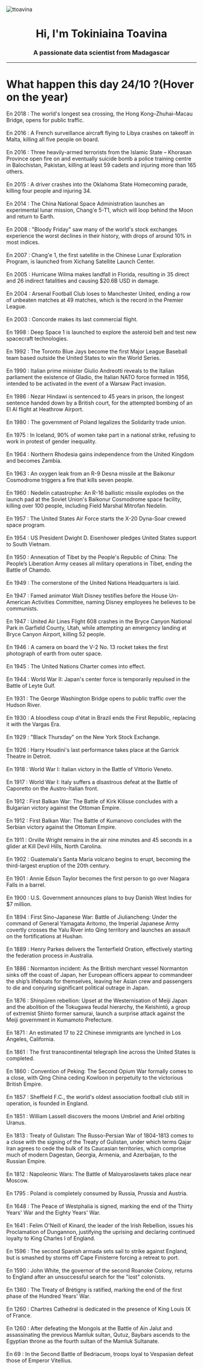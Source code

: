 
<p align="left"> <img src="https://komarev.com/ghpvc/?username=ttoavina&label=Profile%20views&color=0e75b6&style=flat" alt="ttoavina" /> </p>
<h1 align="center">Hi, I'm Tokiniaina Toavina</h1>
<h3 align="center">A passionate data scientist from Madagascar</h3>
    
<hr/>
<h1> What happen this day 24/10 ?(Hover on the year)</h1>

En 2018 : The world's longest sea crossing, the Hong Kong–Zhuhai–Macau Bridge, opens for public traffic.
<br/><br/>
En 2016 : A French surveillance aircraft flying to Libya crashes on takeoff in Malta, killing all five people on board.
<br/><br/>
En 2016 : Three heavily-armed terrorists from the Islamic State – Khorasan Province open fire on and eventually suicide bomb a police training centre in Balochistan, Pakistan, killing at least 59 cadets and injuring more than 165 others.
<br/><br/>
En 2015 : A driver crashes into the Oklahoma State Homecoming parade, killing four people and injuring 34.
<br/><br/>
En 2014 : The China National Space Administration launches an experimental lunar mission, Chang'e 5-T1, which will loop behind the Moon and return to Earth.
<br/><br/>
En 2008 : "Bloody Friday" saw many of the world's stock exchanges experience the worst declines in their history, with drops of around 10% in most indices.
<br/><br/>
En 2007 : Chang'e 1, the first satellite in the Chinese Lunar Exploration Program, is launched from Xichang Satellite Launch Center.
<br/><br/>
En 2005 : Hurricane Wilma makes landfall in Florida, resulting in 35 direct and 26 indirect fatalities and causing $20.6B USD in damage.
<br/><br/>
En 2004 : Arsenal Football Club loses to Manchester United, ending a row of unbeaten matches at 49 matches, which is the record in the Premier League.
<br/><br/>
En 2003 : Concorde makes its last commercial flight.
<br/><br/>
En 1998 : Deep Space 1 is launched to explore the asteroid belt and test new spacecraft technologies.
<br/><br/>
En 1992 : The Toronto Blue Jays become the first Major League Baseball team based outside the United States to win the World Series.
<br/><br/>
En 1990 : Italian prime minister Giulio Andreotti reveals to the Italian parliament the existence of Gladio, the Italian NATO force formed in 1956, intended to be activated in the event of a Warsaw Pact invasion.
<br/><br/>
En 1986 : Nezar Hindawi is sentenced to 45 years in prison, the longest sentence handed down by a British court, for the attempted bombing of an El Al flight at Heathrow Airport.
<br/><br/>
En 1980 : The government of Poland legalizes the Solidarity trade union.
<br/><br/>
En 1975 : In Iceland, 90% of women take part in a national strike, refusing to work in protest of gender inequality.
<br/><br/>
En 1964 : Northern Rhodesia gains independence from the United Kingdom and becomes Zambia.
<br/><br/>
En 1963 : An oxygen leak from an R-9 Desna missile at the Baikonur Cosmodrome triggers a fire that kills seven people.
<br/><br/>
En 1960 : Nedelin catastrophe: An R-16 ballistic missile explodes on the launch pad at the Soviet Union's Baikonur Cosmodrome space facility, killing over 100 people, including Field Marshal Mitrofan Nedelin.
<br/><br/>
En 1957 : The United States Air Force starts the X-20 Dyna-Soar crewed space program.
<br/><br/>
En 1954 : US President Dwight D. Eisenhower pledges United States support to South Vietnam.
<br/><br/>
En 1950 : Annexation of Tibet by the People's Republic of China: The People’s Liberation Army ceases all military operations in Tibet, ending the Battle of Chamdo.
<br/><br/>
En 1949 : The cornerstone of the United Nations Headquarters is laid.
<br/><br/>
En 1947 : Famed animator Walt Disney testifies before the House Un-American Activities Committee, naming Disney employees he believes to be communists.
<br/><br/>
En 1947 : United Air Lines Flight 608 crashes in the Bryce Canyon National Park in Garfield County, Utah, while attempting an emergency landing at Bryce Canyon Airport, killing 52 people.
<br/><br/>
En 1946 : A camera on board the V-2 No. 13 rocket takes the first photograph of earth from outer space.
<br/><br/>
En 1945 : The United Nations Charter comes into effect.
<br/><br/>
En 1944 : World War II: Japan's center force is temporarily repulsed in the Battle of Leyte Gulf.
<br/><br/>
En 1931 : The George Washington Bridge opens to public traffic over the Hudson River.
<br/><br/>
En 1930 : A bloodless coup d'état in Brazil ends the First Republic, replacing it with the Vargas Era.
<br/><br/>
En 1929 : "Black Thursday" on the New York Stock Exchange.
<br/><br/>
En 1926 : Harry Houdini's last performance takes place at the Garrick Theatre in Detroit.
<br/><br/>
En 1918 : World War I: Italian victory in the Battle of Vittorio Veneto.
<br/><br/>
En 1917 : World War I: Italy suffers a disastrous defeat at the Battle of Caporetto on the Austro-Italian front.
<br/><br/>
En 1912 : First Balkan War: The Battle of Kirk Kilisse concludes with a Bulgarian victory against the Ottoman Empire.
<br/><br/>
En 1912 : First Balkan War: The Battle of Kumanovo concludes with the Serbian victory against the Ottoman Empire.
<br/><br/>
En 1911 : Orville Wright remains in the air nine minutes and 45 seconds in a glider at Kill Devil Hills, North Carolina.
<br/><br/>
En 1902 : Guatemala's Santa María volcano begins to erupt, becoming the third-largest eruption of the 20th century.
<br/><br/>
En 1901 : Annie Edson Taylor becomes the first person to go over Niagara Falls in a barrel.
<br/><br/>
En 1900 : U.S. Government announces plans to buy Danish West Indies for $7 million.
<br/><br/>
En 1894 : First Sino-Japanese War: Battle of Jiuliancheng: Under the command of General Yamagata Aritomo, the Imperial Japanese Army covertly crosses the Yalu River into Qing territory and launches an assault on the fortifications at Hushan.
<br/><br/>
En 1889 : Henry Parkes delivers the Tenterfield Oration, effectively starting the federation process in Australia.
<br/><br/>
En 1886 : Normanton incident: As the British merchant vessel Normanton sinks off the coast of Japan, her European officers appear to commandeer the ship’s lifeboats for themselves, leaving her Asian crew and passengers to die and conjuring significant political outrage in Japan.
<br/><br/>
En 1876 : Shinpūren rebellion: Upset at the Westernisation of Meiji Japan and the abolition of the Tokugawa feudal hierarchy, the Keishintō, a group of extremist Shinto former samurai, launch a surprise attack against the Meiji government in Kumamoto Prefecture.
<br/><br/>
En 1871 : An estimated 17 to 22 Chinese immigrants are lynched in Los Angeles, California.
<br/><br/>
En 1861 : The first transcontinental telegraph line across the United States is completed.
<br/><br/>
En 1860 : Convention of Peking: The Second Opium War formally comes to a close, with Qing China ceding Kowloon in perpetuity to the victorious British Empire.
<br/><br/>
En 1857 : Sheffield F.C., the world's oldest association football club still in operation, is founded in England.
<br/><br/>
En 1851 : William Lassell discovers the moons Umbriel and Ariel orbiting Uranus.
<br/><br/>
En 1813 : Treaty of Gulistan: The Russo-Persian War of 1804-1813 comes to a close with the signing of the Treaty of Gulistan, under which terms Qajar Iran agrees to cede the bulk of its Caucasian territories, which comprise much of modern Dagestan, Georgia, Armenia, and Azerbaijan, to the Russian Empire.
<br/><br/>
En 1812 : Napoleonic Wars: The Battle of Maloyaroslavets takes place near Moscow.
<br/><br/>
En 1795 : Poland is completely consumed by Russia, Prussia and Austria.
<br/><br/>
En 1648 : The Peace of Westphalia is signed, marking the end of the Thirty Years' War and the Eighty Years' War.
<br/><br/>
En 1641 : Felim O'Neill of Kinard, the leader of the Irish Rebellion, issues his Proclamation of Dungannon, justifying the uprising and declaring continued loyalty to King Charles I of England.
<br/><br/>
En 1596 : The second Spanish armada sets sail to strike against England, but is smashed by storms off Cape Finisterre forcing a retreat to port.
<br/><br/>
En 1590 : John White, the governor of the second Roanoke Colony, returns to England after an unsuccessful search for the "lost" colonists.
<br/><br/>
En 1360 : The Treaty of Brétigny is ratified, marking the end of the first phase of the Hundred Years' War.
<br/><br/>
En 1260 : Chartres Cathedral is dedicated in the presence of King Louis IX of France.
<br/><br/>
En 1260 : After defeating the Mongols at the Battle of Ain Jalut and assassinating the previous Mamluk sultan, Qutuz, Baybars ascends to the Egyptian throne as the fourth sultan of the Mamluk Sultanate.
<br/><br/>
En 69 : In the Second Battle of Bedriacum, troops loyal to Vespasian defeat those of Emperor Vitellius.
<br/><br/>
